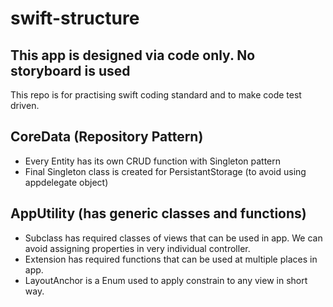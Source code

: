 # swift-structure
## This app is designed via code only. No storyboard is used
This repo is for practising swift coding standard and to make code test driven.


## CoreData (Repository Pattern)
- Every Entity has its own CRUD function with Singleton pattern
- Final Singleton class is created for PersistantStorage (to avoid using appdelegate object) 


## AppUtility (has generic classes and functions)
- Subclass has required classes of views that can be used in app. We can avoid assigning properties in very individual controller.
- Extension has required functions that can be used at multiple places in app.
- LayoutAnchor is a Enum used to apply constrain to any view in short way.
